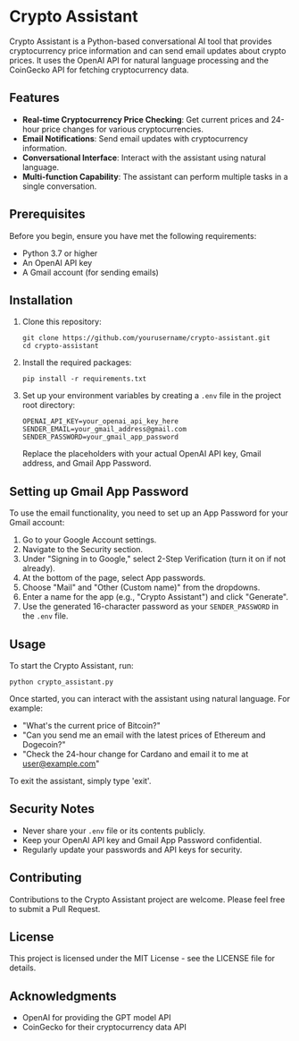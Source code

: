 # Crypto Assistant

Crypto Assistant is a Python-based conversational AI tool that provides cryptocurrency price information and can send email updates about crypto prices. It uses the OpenAI API for natural language processing and the CoinGecko API for fetching cryptocurrency data.

## Features

- **Real-time Cryptocurrency Price Checking**: Get current prices and 24-hour price changes for various cryptocurrencies.
- **Email Notifications**: Send email updates with cryptocurrency information.
- **Conversational Interface**: Interact with the assistant using natural language.
- **Multi-function Capability**: The assistant can perform multiple tasks in a single conversation.

## Prerequisites

Before you begin, ensure you have met the following requirements:

- Python 3.7 or higher
- An OpenAI API key
- A Gmail account (for sending emails)

## Installation

1. Clone this repository:
   ```
   git clone https://github.com/yourusername/crypto-assistant.git
   cd crypto-assistant
   ```

2. Install the required packages:
   ```
   pip install -r requirements.txt
   ```

3. Set up your environment variables by creating a `.env` file in the project root directory:
   ```
   OPENAI_API_KEY=your_openai_api_key_here
   SENDER_EMAIL=your_gmail_address@gmail.com
   SENDER_PASSWORD=your_gmail_app_password
   ```

   Replace the placeholders with your actual OpenAI API key, Gmail address, and Gmail App Password.

## Setting up Gmail App Password

To use the email functionality, you need to set up an App Password for your Gmail account:

1. Go to your Google Account settings.
2. Navigate to the Security section.
3. Under "Signing in to Google," select 2-Step Verification (turn it on if not already).
4. At the bottom of the page, select App passwords.
5. Choose "Mail" and "Other (Custom name)" from the dropdowns.
6. Enter a name for the app (e.g., "Crypto Assistant") and click "Generate".
7. Use the generated 16-character password as your `SENDER_PASSWORD` in the `.env` file.

## Usage

To start the Crypto Assistant, run:

```
python crypto_assistant.py
```

Once started, you can interact with the assistant using natural language. For example:

- "What's the current price of Bitcoin?"
- "Can you send me an email with the latest prices of Ethereum and Dogecoin?"
- "Check the 24-hour change for Cardano and email it to me at user@example.com"

To exit the assistant, simply type 'exit'.

## Security Notes

- Never share your `.env` file or its contents publicly.
- Keep your OpenAI API key and Gmail App Password confidential.
- Regularly update your passwords and API keys for security.

## Contributing

Contributions to the Crypto Assistant project are welcome. Please feel free to submit a Pull Request.

## License

This project is licensed under the MIT License - see the LICENSE file for details.

## Acknowledgments

- OpenAI for providing the GPT model API
- CoinGecko for their cryptocurrency data API
